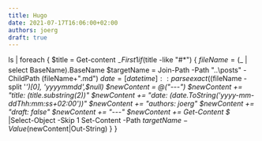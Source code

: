```yaml
---
title: Hugo
date: 2021-07-17T16:06:00+02:00
authors: joerg
draft: true
---
```


ls | foreach {
$title = Get-content $_ -First 1
if($title -like "#*") {
    $fileName = ($_ | select BaseName).BaseName
    $targetName = Join-Path -Path "..\posts" -ChildPath $($fileName+".md")
    $date = [datetime]::parseexact(($fileName -split '_')[0], 'yyyymmdd',$null)
    $newContent = @("---")
    $newContent += "title: $($title.substring(2))"
    $newContent += "date: $($date.ToString('yyyy-mm-ddThh:mm:ss+02:00'))"
    $newContent += "authors: joerg"
    $newContent += "draft: false"
    $newContent += "---"
    $newContent += Get-Content $_ |Select-Object -Skip 1
    Set-Content -Path $targetName -Value ($newContent|Out-String)
  }
}